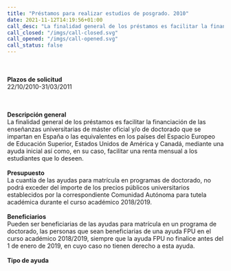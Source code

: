 ```yaml
---
title: "Préstamos para realizar estudios de posgrado. 2010"
date: 2021-11-12T14:19:56+01:00
call_desc: "La finalidad general de los préstamos es facilitar la financiación de las enseñanzas universitarias de máster oficial ..."
call_closed: "/imgs/call-closed.svg"
call_opened: "/imgs/call-opened.svg"
call_status: false
---
```

<br><br><b>Plazos de solicitud</b><br>
22/10/2010-31/03/2011 

<br><br><b>Descripción general</b><br>
La finalidad general de los préstamos es facilitar la financiación de las enseñanzas universitarias de máster oficial y/o de doctorado que se impartan en España o las equivalentes en los países del Espacio Europeo de Educación Superior, Estados Unidos de América y Canadá, mediante una ayuda inicial así como, en su caso, facilitar una renta mensual a los estudiantes que lo deseen.
<br><br><b>Presupuesto</b><br> 
La cuantía de las ayudas para matrícula en programas de doctorado, no podrá exceder del importe de los precios públicos universitarios establecidos por la correspondiente Comunidad Autónoma para tutela académica durante el curso académico 2018/2019.
<br><br><b>Beneficiarios</b><br> 
Pueden ser beneficiarias de las ayudas para matrícula en un programa de doctorado, las personas que sean beneficiarias de una ayuda FPU en el curso académico 2018/2019, siempre que la ayuda FPU no finalice antes del 1 de enero de 2019, en cuyo caso no tienen derecho a esta ayuda.
<br><br><b>Tipo de ayuda</b><br> 
